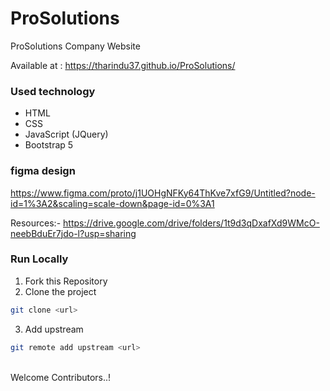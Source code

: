 # ProSolutions
ProSolutions Company Website

Available at : 
https://tharindu37.github.io/ProSolutions/

### Used technology
- HTML
- CSS
- JavaScript (JQuery)
- Bootstrap 5

### figma design
https://www.figma.com/proto/j1UOHgNFKy64ThKve7xfG9/Untitled?node-id=1%3A2&scaling=scale-down&page-id=0%3A1

Resources:- https://drive.google.com/drive/folders/1t9d3qDxafXd9WMcO-neebBduEr7jdo-l?usp=sharing

### Run Locally

1. Fork this Repository
2. Clone the project
  ```bash
  git clone <url>
  ```
3. Add upstream
  ```bash
  git remote add upstream <url>
  ```
  <br>
  Welcome Contributors..!
